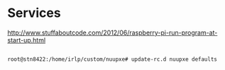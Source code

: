 # Services
http://www.stuffaboutcode.com/2012/06/raspberry-pi-run-program-at-start-up.html


```sh

root@stn8422:/home/irlp/custom/nuupxe# update-rc.d nuupxe defaults
```